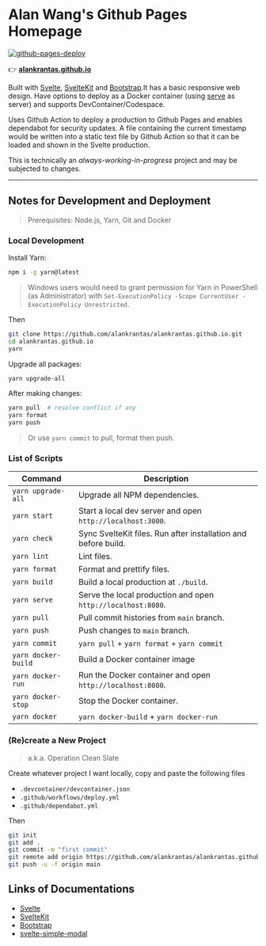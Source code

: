 # Alan Wang's Github Pages Homepage

[![github-pages-deploy](https://github.com/alankrantas/alankrantas.github.io/actions/workflows/github-pages-deploy.yml/badge.svg)](https://github.com/alankrantas/alankrantas.github.io/actions/workflows/github-pages-deploy.yml)

👉 [**alankrantas.github.io**](https://alankrantas.github.io/)

Built with [Svelte](https://svelte.dev/docs), [SvelteKit](https://kit.svelte.dev/docs/introduction) and [Bootstrap](https://getbootstrap.com/docs/5.3/getting-started/introduction/).It has a basic responsive web design. Have options to deploy as a Docker container (using [serve](https://www.npmjs.com/package/serve) as server) and supports DevContainer/Codespace.

Uses Github Action to deploy a production to Github Pages and enables dependabot for security updates. A file containing the current timestamp would be written into a static text file by Github Action so that it can be loaded and shown in the Svelte production.

This is technically an _always-working-in-progress_ project and may be subjected to changes.

---

## Notes for Development and Deployment

> Prerequisites: Node.js, Yarn, Git and Docker

### Local Development

Install Yarn:

```bash
npm i -g yarn@latest
```

> Windows users would need to grant permission for Yarn in PowerShell (as Administrator) with `Set-ExecutionPolicy -Scope CurrentUser -ExecutionPolicy Unrestricted`.

Then

```bash
git clone https://github.com/alankrantas/alankrantas.github.io.git
cd alankrantas.github.io
yarn
```

Upgrade all packages:

```bash
yarn upgrade-all
```

After making changes:

```bash
yarn pull  # resolve conflict if any
yarn format
yarn push
```

> Or use `yarn commit` to pull, format then push.

### List of Scripts

| Command             | Description                                                    |
| ------------------- | -------------------------------------------------------------- |
| `yarn upgrade-all`  | Upgrade all NPM dependencies.                                  |
| `yarn start`        | Start a local dev server and open `http://localhost:3000`.     |
| `yarn check`        | Sync SvelteKit files. Run after installation and before build. |
| `yarn lint`         | Lint files.                                                    |
| `yarn format`       | Format and prettify files.                                     |
| `yarn build`        | Build a local production at `./build`.                         |
| `yarn serve`        | Serve the local production and open `http://localhost:8080`.   |
| `yarn pull`         | Pull commit histories from `main` branch.                      |
| `yarn push`         | Push changes to `main` branch.                                 |
| `yarn commit`       | `yarn pull` + `yarn format` + `yarn commit`                    |
| `yarn docker-build` | Build a Docker container image                                 |
| `yarn docker-run`   | Run the Docker container and open `http://localhost:8080`.     |
| `yarn docker-stop`  | Stop the Docker container.                                     |
| `yarn docker`       | `yarn docker-build` + `yarn docker-run`                        |

### (Re)create a New Project

> a.k.a. Operation Clean Slate

Create whatever project I want locally, copy and paste the following files

- `.devcontainer/devcontainer.json`
- `.github/workflows/deploy.yml`
- `.github/dependabot.yml`

Then

```bash
git init
git add .
git commit -m "first commit"
git remote add origin https://github.com/alankrantas/alankrantas.github.io.git
git push -u -f origin main
```

## Links of Documentations

- [Svelte](https://svelte.dev/docs)
- [SvelteKit](https://kit.svelte.dev/docs/introduction)
- [Bootstrap](https://getbootstrap.com/docs/5.3/getting-started/introduction/)
- [svelte-simple-modal](https://github.com/flekschas/svelte-simple-modal#api)

